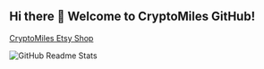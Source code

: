 ## Hi there 👋 Welcome to CryptoMiles GitHub!  

[CryptoMiles Etsy Shop](https://www.etsy.com/shop/Cryptomiles)

<!--
**cryptomiles-dev/cryptomiles-dev** is a ✨ _special_ ✨ repository because its `README.md` (this file) appears on your GitHub profile.

-->

![GitHub Readme Stats](https://github-readme-stats-git-master-cryptomiles-projects.vercel.app/api?username=cryptomiles-dev)

